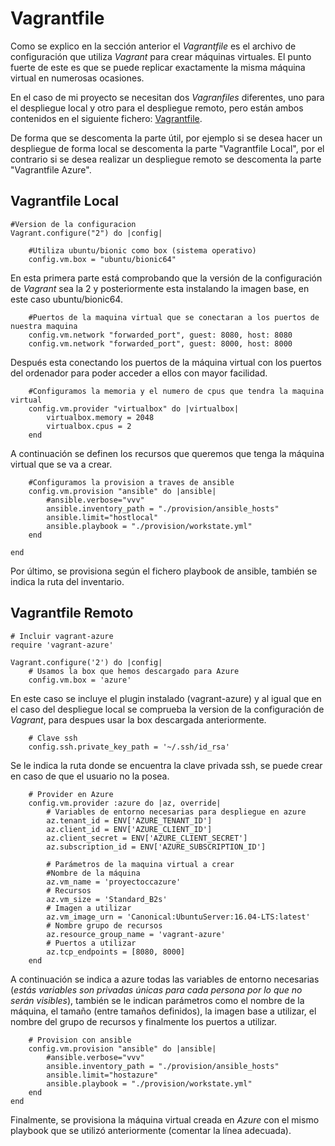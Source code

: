 # Vagrantfile

Como se explico en la sección anterior el *Vagrantfile* es el archivo de configuración que utiliza *Vagrant* para crear máquinas virtuales. El punto fuerte de este es que se puede replicar exactamente la misma máquina virtual en numerosas ocasiones.

En el caso de mi proyecto se necesitan dos *Vagranfiles* diferentes, uno para el despliegue local y otro para el despliegue remoto, pero están ambos contenidos en el siguiente fichero: [Vagrantfile](https://github.com/NSInductus/CC_Proyecto/blob/master/Vagrantfile).

De forma que se descomenta la parte útil, por ejemplo si se desea hacer un despliegue de forma local se descomenta la parte "Vagrantfile Local", por el contrario si se desea realizar un despliegue remoto se descomenta la parte "Vagrantfile Azure".

## Vagrantfile Local

```
#Version de la configuracion
Vagrant.configure("2") do |config|

    #Utiliza ubuntu/bionic como box (sistema operativo)
    config.vm.box = "ubuntu/bionic64"
```
En esta primera parte está comprobando que la versión de la configuración de *Vagrant* sea la 2 y posteriormente esta instalando la imagen base, en este caso ubuntu/bionic64.

```
    #Puertos de la maquina virtual que se conectaran a los puertos de nuestra maquina
    config.vm.network "forwarded_port", guest: 8080, host: 8080
    config.vm.network "forwarded_port", guest: 8000, host: 8000
```
Después esta conectando los puertos de la máquina virtual con los puertos del ordenador para poder acceder a ellos con mayor facilidad.

```
    #Configuramos la memoria y el numero de cpus que tendra la maquina virtual
    config.vm.provider "virtualbox" do |virtualbox|
        virtualbox.memory = 2048
        virtualbox.cpus = 2
    end
```
A continuación se definen los recursos que queremos que tenga la máquina virtual que se va a crear.
```
    #Configuramos la provision a traves de ansible
    config.vm.provision "ansible" do |ansible|
        #ansible.verbose="vvv"
        ansible.inventory_path = "./provision/ansible_hosts"
        ansible.limit="hostlocal"
        ansible.playbook = "./provision/workstate.yml"
    end

end
```
Por último, se provisiona según el fichero playbook de ansible, también se indica la ruta del inventario.

## Vagrantfile Remoto

```
# Incluir vagrant-azure
require 'vagrant-azure'

Vagrant.configure('2') do |config|
    # Usamos la box que hemos descargado para Azure
    config.vm.box = 'azure'
```
En este caso se incluye el plugin instalado (vagrant-azure) y al igual que en el caso del despliegue local se comprueba la version de la configuración de *Vagrant*, para despues usar la box descargada anteriormente.

```
    # Clave ssh
    config.ssh.private_key_path = '~/.ssh/id_rsa'
```
Se le indica la ruta donde se encuentra la clave privada ssh, se puede crear en caso de que el usuario no la posea.

```
    # Provider en Azure
    config.vm.provider :azure do |az, override|
        # Variables de entorno necesarias para despliegue en azure
        az.tenant_id = ENV['AZURE_TENANT_ID']
        az.client_id = ENV['AZURE_CLIENT_ID']
        az.client_secret = ENV['AZURE_CLIENT_SECRET']
        az.subscription_id = ENV['AZURE_SUBSCRIPTION_ID']

        # Parámetros de la maquina virtual a crear
        #Nombre de la máquina
        az.vm_name = 'proyectoccazure'
        # Recursos
        az.vm_size = 'Standard_B2s'
        # Imagen a utilizar
        az.vm_image_urn = 'Canonical:UbuntuServer:16.04-LTS:latest'
        # Nombre grupo de recursos
        az.resource_group_name = 'vagrant-azure'
        # Puertos a utilizar
        az.tcp_endpoints = [8080, 8000]
    end
```
A continuación se indica a azure todas las variables de entorno necesarias (*estás variables son privadas únicas para cada persona por lo que no serán visibles*), también se le indican parámetros como el nombre de la máquina, el tamaño (entre tamaños definidos), la imagen base a utilizar, el nombre del grupo de recursos y finalmente los puertos a utilizar.

```
    # Provision con ansible
    config.vm.provision "ansible" do |ansible|
        #ansible.verbose="vvv"
        ansible.inventory_path = "./provision/ansible_hosts"
        ansible.limit="hostazure"
        ansible.playbook = "./provision/workstate.yml"
    end
end
```

Finalmente, se provisiona la máquina virtual creada en *Azure* con el mismo playbook que se utilizó anteriormente (comentar la línea adecuada).
